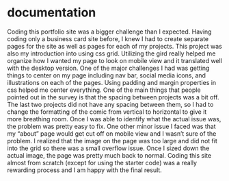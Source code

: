 # documentation
Coding this portfolio site was a bigger challenge than I expected. Having coding only a business card site before, I knew I had to create separate pages for the site as well as pages for each of my projects. This project was also my introduction into using css grid. Utilizing the gird really helped me organize how I wanted my page to look on mobile view and it translated well with the desktop version. One of the major challenges I had was getting things to center on my page including nav bar, social media icons, and illustrations on each of the pages. Using padding and margin properties in css helped me center everything. 
One of the main things that people pointed out in the survey is that the spacing between projects was a bit off. The last two projects did not have any spacing between them, so I had to change the formatting of the comic from vertical to horizontal to give it more breathing room. Once I was able to identify what the actual issue was, the problem was pretty easy to fix. One other minor issue I faced was that my “about” page would get cut off on mobile view and I wasn’t sure of the problem. I realized that the image on the page was too large and did not fit into the grid so there was a small overflow issue. Once I sized down the actual image, the page was pretty much back to normal. Coding this site almost from scratch (except for using the starter code) was a really rewarding process and I am happy with the final result. 

